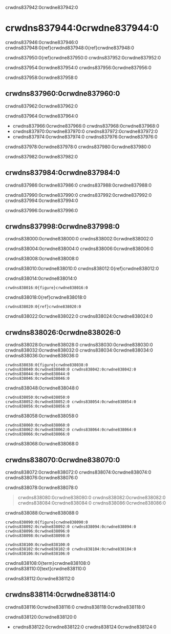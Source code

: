 crwdns837942:0crwdne837942:0
# crwdns837944:0crwdne837944:0

crwdns837946:0crwdne837946:0 crwdns837948:0{ref}crwdnd837948:0{ref}crwdne837948:0

crwdns837950:0{ref}crwdne837950:0 crwdns837952:0crwdne837952:0

crwdns837954:0crwdne837954:0 crwdns837956:0crwdne837956:0

crwdns837958:0crwdne837958:0
## crwdns837960:0crwdne837960:0

crwdns837962:0crwdne837962:0

crwdns837964:0crwdne837964:0

* crwdns837966:0crwdne837966:0 crwdns837968:0crwdne837968:0
* crwdns837970:0crwdne837970:0 crwdns837972:0crwdne837972:0
* crwdns837974:0crwdne837974:0 crwdns837976:0crwdne837976:0

crwdns837978:0crwdne837978:0 crwdns837980:0crwdne837980:0

crwdns837982:0crwdne837982:0
## crwdns837984:0crwdne837984:0

crwdns837986:0crwdne837986:0 crwdns837988:0crwdne837988:0

crwdns837990:0crwdne837990:0 crwdns837992:0crwdne837992:0 crwdns837994:0crwdne837994:0

crwdns837996:0crwdne837996:0
## crwdns837998:0crwdne837998:0

crwdns838000:0crwdne838000:0 crwdns838002:0crwdne838002:0

crwdns838004:0crwdne838004:0 crwdns838006:0crwdne838006:0

crwdns838008:0crwdne838008:0

crwdns838010:0crwdne838010:0 crwdns838012:0{ref}crwdne838012:0

crwdns838014:0crwdne838014:0

````
crwdns838016:0{figure}crwdne838016:0
````
crwdns838018:0{ref}crwdne838018:0

```
crwdns838020:0{ref}crwdne838020:0
```
crwdns838022:0crwdne838022:0
crwdns838024:0crwdne838024:0
## crwdns838026:0crwdne838026:0
crwdns838028:0crwdne838028:0 crwdns838030:0crwdne838030:0
crwdns838032:0crwdne838032:0 crwdns838034:0crwdne838034:0
crwdns838036:0crwdne838036:0

````
crwdns838038:0{figure}crwdne838038:0
crwdns838040:0crwdne838040:0 crwdns838042:0crwdne838042:0 crwdns838044:0crwdne838044:0
crwdns838046:0crwdne838046:0
````
crwdns838048:0crwdne838048:0

```{figure} ../../figures/alt-text-demo.png
crwdns838050:0crwdne838050:0
crwdns838052:0crwdne838052:0 crwdns838054:0crwdne838054:0 crwdns838056:0crwdne838056:0
```

crwdns838058:0crwdne838058:0

```{figure} ../../figures/file-collection.jpg
crwdns838060:0crwdne838060:0
crwdns838062:0crwdne838062:0 crwdns838064:0crwdne838064:0 crwdns838066:0crwdne838066:0
```

crwdns838068:0crwdne838068:0
## crwdns838070:0crwdne838070:0

crwdns838072:0crwdne838072:0 crwdns838074:0crwdne838074:0 crwdns838076:0crwdne838076:0

crwdns838078:0crwdne838078:0

> crwdns838080:0crwdne838080:0 crwdns838082:0crwdne838082:0 crwdns838084:0crwdne838084:0 crwdns838086:0crwdne838086:0

crwdns838088:0crwdne838088:0

````
crwdns838090:0{figure}crwdne838090:0
crwdns838092:0crwdne838092:0 crwdns838094:0crwdne838094:0 crwdns838096:0crwdne838096:0
crwdns838098:0crwdne838098:0
````

```{figure} ../../figures/first-pull-request.png
crwdns838100:0crwdne838100:0
crwdns838102:0crwdne838102:0 crwdns838104:0crwdne838104:0 crwdns838106:0crwdne838106:0
```

crwdns838108:0{term}crwdne838108:0 crwdns838110:0[text]crwdne838110:0

crwdns838112:0crwdne838112:0
## crwdns838114:0crwdne838114:0

crwdns838116:0crwdne838116:0 crwdns838118:0crwdne838118:0

crwdns838120:0crwdne838120:0

* crwdns838122:0crwdne838122:0 crwdns838124:0crwdne838124:0
